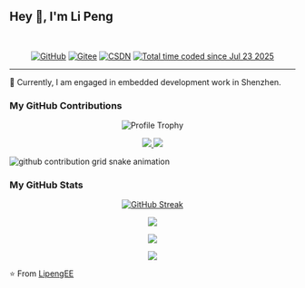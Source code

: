 
## Hey 👋, I'm Li Peng


<div>&nbsp;</div>

<p align="center">
    <!-- https://github.com/badges/shields --> 
    <a href="https://github.com/LipengEE"><img src="https://img.shields.io/badge/GitHub-LipengEE-blue?logo=github" alt="GitHub" title="GitHub" /></a>
    <a href="https://gitee.com/honmy2002"><img src="https://img.shields.io/badge/Gitee-honmy2002-red?logo=gitee" alt="Gitee" title="Gitee" /></a>
    <a href="https://blog.csdn.net/honmy18"><img src="https://img.shields.io/badge/Gitee-honmy2002-orange?logo=csdn" alt="CSDN" title="Gitee" /></a>
    <a href="https://wakatime.com/@6c7597f8-19dc-45ef-9611-3e4be53fd727"><img src="https://wakatime.com/badge/user/6c7597f8-19dc-45ef-9611-3e4be53fd727.svg" alt="Total time coded since Jul 23 2025" /></a>
</p>

---

💼 Currently, I am engaged in embedded development work in Shenzhen.


### My GitHub Contributions

<p align="center">
    <!-- https://github.com/ryo-ma/github-profile-trophy -->
    <!-- rules: https://github.com/ryo-ma/github-profile-trophy/blob/master/src/trophy.ts -->
    <img src="https://github-profile-trophy.vercel.app/?username=LipengEE&no-bg=true&no-frame=true&theme=algolia&title=-MultiLanguage&column=9" alt="Profile Trophy" title="Profile Trophy" />
</p>

<p align="center">
    <!-- https://github.com/LelouchFR/skill-icons -->
    <a href="https://go-skill-icons.vercel.app/">
      <img
        src="https://go-skill-icons.vercel.app/api/icons?i=linux,ubuntu,debian,android,windows"
      />
      <img
        src="https://go-skill-icons.vercel.app/api/icons?i=py,c,cpp,docker,vim,md,bash,git,qt,sqlite,vscode,ollama,deepseek,chatgpt,raspberrypi"
      />
    </a>
</p>

<picture>
  <source media="(prefers-color-scheme: dark)" srcset="https://raw.githubusercontent.com/LipengEE/LipengEE/output/github-contribution-grid-snake-dark.svg">
  <source media="(prefers-color-scheme: light)" srcset="https://raw.githubusercontent.com/LipengEE/LipengEE/output/github-contribution-grid-snake.svg">
  <img alt="github contribution grid snake animation" src="https://raw.githubusercontent.com/LipengEE/LipengEE/output/github-contribution-grid-snake.svg">
</picture>


### My GitHub Stats

<p align="center">
  <!-- https://streak-stats.demolab.com/ -->
  <a href="https://git.io/streak-stats"><img src="https://streak-stats.demolab.com?user=LipengEE&hide_border=true&date_format=%5BY.%5Dn.j&mode=weekly" alt="GitHub Streak" /></a>
</p>

<p align="center">
  <img align="center" src="https://github-readme-stats.vercel.app/api?username=LipengEE&show_icons=true" />
</p>

<p align="center">
  <img align="center" src="https://github-readme-stats.vercel.app/api/top-langs/?username=LipengEE&theme=transparent&hide_border=true&layout=donut-vertical&langs_count=10" />
</p>

<p align="center">
<img align="center" src="https://github-readme-stats.vercel.app/api/wakatime?username=LipengEE" />
</p>


⭐️ From [LipengEE](https://github.com/LipengEE)
